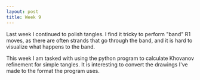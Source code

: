 ```yaml
---
layout: post
title: Week 9
---
```


Last week I continued to polish tangles. I find it tricky to perform "band" R1 moves, as there are often strands that go through the band, and it is hard to visualize what happens to the band. 

This week I am tasked with using the python program to calculate Khovanov refinement for simple tangles. It is interesting to convert the drawings I've made to the format the program uses. 
